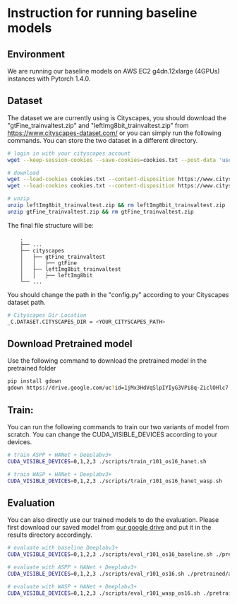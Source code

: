 # Instruction for running baseline models


## Environment
We are running our baseline models on AWS EC2 g4dn.12xlarge (4GPUs) instances with Pytorch 1.4.0.

## Dataset
The dataset we are currently using is Cityscapes, you should download the "gtFine_trainvaltest.zip" and "leftImg8bit_trainvaltest.zip" from https://www.cityscapes-dataset.com/ or you can simply run the following commands. You can store the two dataset in a different directory.

```bash
# login in with your cityscapes account
wget --keep-session-cookies --save-cookies=cookies.txt --post-data 'username=yourusername&password=yourpassword&submit=Login' https://www.cityscapes-dataset.com/login/

# download
wget --load-cookies cookies.txt --content-disposition https://www.cityscapes-dataset.com/file-handling/?packageID=1
wget --load-cookies cookies.txt --content-disposition https://www.cityscapes-dataset.com/file-handling/?packageID=3

# unzip
unzip leftImg8bit_trainvaltest.zip && rm leftImg8bit_trainvaltest.zip
unzip gtFine_trainvaltest.zip && rm gtFine_trainvaltest.zip
```

The final file structure will be:
```
    .
    ├── ...                 
    ├── cityscapes
    │   ├── gtFine_trainvaltest
    │   │   ├── gtFine
    │   ├── leftImg8bit_trainvaltest 
    │   │   ├── leftImg8bit
    └── ...
```  

You should change the path in the "config.py" according to your Cityscapes dataset path. 
```bash
# Cityscapes Dir Location
_C.DATASET.CITYSCAPES_DIR = <YOUR_CITYSCAPES_PATH>
```

## Download Pretrained model
Use the following command to download the pretrained model in the pretrained folder
```bash
pip install gdown
gdown https://drive.google.com/uc?id=1jMx3HdVqSlpIYIyG3VPi8q-ZiclOHlc7
```

## Train:
You can run the following commands to train our two variants of model from scratch. You can change the CUDA_VISIBLE_DEVICES according to your devices.
```bash
# train ASPP + HANet + Deeplabv3+
CUDA_VISIBLE_DEVICES=0,1,2,3 ./scripts/train_r101_os16_hanet.sh

# train WASP + HANet + Deeplabv3+
CUDA_VISIBLE_DEVICES=0,1,2,3 ./scripts/train_r101_os16_hanet_wasp.sh
```


## Evaluation
You can also directly use our trained models to do the evaluation. Please first download our saved model from [our google drive](https://drive.google.com/drive/folders/13wakyxZFfWWZ2DddAuMBTQoi9mydc157?usp=sharing) and put it in the results directory accordingly.

```bash
# evaluate with baseline Deeplabv3+
CUDA_VISIBLE_DEVICES=0,1,2,3 ./scripts/eval_r101_os16_baseline.sh ./pretrained/baseline_0.77801.pth ./results/baseline

# evaluate with ASPP + HANet + Deeplabv3+
CUDA_VISIBLE_DEVICES=0,1,2,3 ./scripts/eval_r101_os16.sh ./pretrained/aspp_0.78932.pth ./results/aspp

# evaluate with WASP + HANet + Deeplabv3+
CUDA_VISIBLE_DEVICES=0,1,2,3 ./scripts/eval_r101_wasp_os16.sh ./pretrained/wasp_0.79279.pth ./resultss/wasp

```
